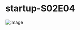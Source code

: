 # startup-S02E04

![image](https://user-images.githubusercontent.com/7486270/65839348-a5a9eb80-e30c-11e9-8198-a3962729b889.png)
